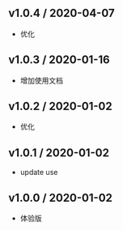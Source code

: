 ## v1.0.4 / 2020-04-07
- 优化

## v1.0.3 / 2020-01-16
- 增加使用文档

## v1.0.2 / 2020-01-02
- 优化

## v1.0.1 / 2020-01-02
- update use

## v1.0.0 / 2020-01-02
- 体验版
